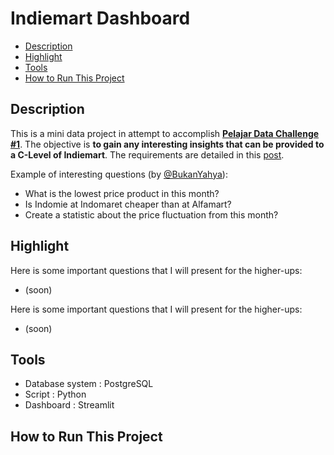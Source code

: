 # Indiemart Dashboard

- [Description](#description)
- [Highlight](#highlight)
- [Tools](#tools)
- [How to Run This Project](#how-to-run-this-project)

## Description

This is a mini data project in attempt to accomplish [**Pelajar Data Challenge #1**](https://x.com/as_sulthoni/status/1765027539523952943?s=20). The objective is **to gain any interesting insights that can be provided to a C-Level of Indiemart**. The requirements are detailed in this [post](https://x.com/as_sulthoni/status/1765027539523952943?s=20).

Example of interesting questions (by [@BukanYahya](https://x.com/BukanYahya/status/1764307213957644590?s=20)):

- What is the lowest price product in this month?
- Is Indomie at Indomaret cheaper than at Alfamart?
- Create a statistic about the price fluctuation from this month?

## Highlight

Here is some important questions that I will present for the higher-ups:

- (soon)

Here is some important questions that I will present for the higher-ups:

- (soon)

## Tools

- Database system : PostgreSQL
- Script : Python
- Dashboard : Streamlit

## How to Run This Project
